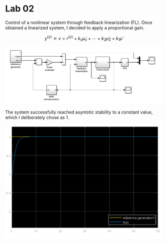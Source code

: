 # Lab 02

Control of a nonlinear system through feedback linearization (FL). Once obtained a linearized system, I decided to apply a proportional gain.

$$y^{(\gamma)} \doteq v = r^{(\gamma)} + k_\gamma \tilde \mu_\gamma + \cdots + k_2 \tilde \mu_2 + k_1 \tilde \mu$$


![schematics](../images/lab02_schematics.PNG)

The system successfully reached asyntotic stability to a constant value, which I deliberately chose as $1$.

![as](../images/lab02_fl_asymptotic_stability.png)